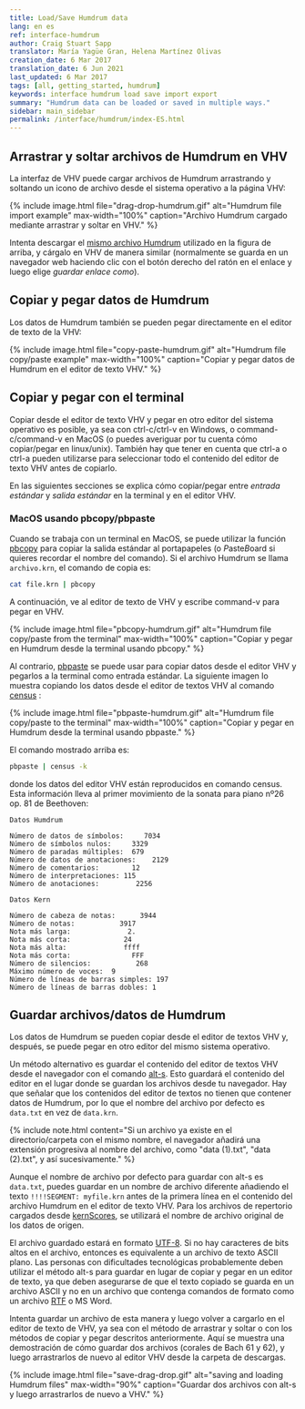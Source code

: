 ```yaml
---
title: Load/Save Humdrum data
lang: en es
ref: interface-humdrum
author: Craig Stuart Sapp
translator: María Yagüe Gran, Helena Martínez Olivas 
creation_date: 6 Mar 2017
translation_date: 6 Jun 2021
last_updated: 6 Mar 2017
tags: [all, getting_started, humdrum]
keywords: interface humdrum load save import export
summary: "Humdrum data can be loaded or saved in multiple ways."
sidebar: main_sidebar
permalink: /interface/humdrum/index-ES.html
---
```


## Arrastrar y soltar archivos de Humdrum en VHV


La interfaz de VHV puede cargar archivos de Humdrum arrastrando y soltando un icono de archivo
desde el sistema operativo a la página VHV:

{% include image.html
file="drag-drop-humdrum.gif"
alt="Humdrum file import example"
max-width="100%"
caption="Archivo Humdrum cargado mediante arrastrar y soltar en VHV."
%}

Intenta descargar el [mismo archivo Humdrum](data.txt) utilizado en la figura de
arriba, y cárgalo en VHV de manera similar (normalmente se guarda en un
navegador web haciendo clic con el botón derecho del ratón en el enlace y luego elige *guardar
enlace como*).

## Copiar y pegar datos de Humdrum


Los datos de Humdrum también se pueden pegar directamente en el editor de texto de la VHV:

{% include image.html
file="copy-paste-humdrum.gif"
alt="Humdrum file copy/paste example"
max-width="100%"
caption="Copiar y pegar datos de Humdrum en el editor de texto VHV."
%}


## Copiar y pegar con el terminal


Copiar desde el editor de texto VHV y pegar en otro editor del sistema operativo es posible, ya sea con <span
class="keypress">ctrl-c</span>/<span class="keypress">ctrl-v</span>
en Windows, o <span class="keypress">command-c</span>/<span
class="keypress">command-v</span> en MacOS (o puedes averiguar
por tu cuenta cómo copiar/pegar en linux/unix). También hay que tener en cuenta que
<span class="keypress">ctrl-a</span> o <span class="keypress">ctrl-a</span>
pueden utilizarse para seleccionar todo el contenido del editor de texto VHV antes de copiarlo.

En las siguientes secciones se explica cómo copiar/pegar entre *entrada estándar* y
*salida estándar* en la terminal y en el editor VHV.


### MacOS usando pbcopy/pbpaste


Cuando se trabaja con un terminal en MacOS, se puede utilizar la función
[pbcopy](http://osxdaily.com/2007/03/05/manipulating-the-clipboard-from-the-command-line/)
para copiar la salida estándar al portapapeles (o *P*aste*B*oard si quieres
recordar el nombre del comando).
Si el archivo Humdrum se llama `archivo.krn`, el comando de copia es:

```bash
cat file.krn | pbcopy
```

A continuación, ve al editor de texto de VHV y escribe <span
class="keypress">command-v</span> para pegar en VHV.

{% include image.html
file="pbcopy-humdrum.gif"
alt="Humdrum file copy/paste from the terminal"
max-width="100%"
caption="Copiar y pegar en Humdrum desde la terminal usando pbcopy."
%}


Al contrario, [pbpaste](http://osxdaily.com/2007/03/05/manipulating-the-clipboard-from-the-command-line/) se puede usar para copiar datos desde el editor VHV y pegarlos a la terminal como entrada estándar.  La siguiente imagen lo muestra copiando los datos desde el editor de textos VHV al comando [census](http://www.humdrum.org/man/census/) :

{% include image.html
file="pbpaste-humdrum.gif"
alt="Humdrum file copy/paste to the terminal"
max-width="100%"
caption="Copiar y pegar en Humdrum desde la terminal usando pbpaste."
%}

El comando mostrado arriba es:

```bash
pbpaste | census -k
```

donde los datos del editor VHV están reproducidos en comando census. Esta información lleva al primer movimiento de la sonata para piano nº26 op. 81 de Beethoven:

```
Datos Humdrum

Número de datos de símbolos:     7034
Número de símbolos nulos:     3329
Número de paradas múltiples:  679
Número de datos de anotaciones:    2129
Número de comentarios:        12
Número de interpretaciones: 115
Número de anotaciones:         2256

Datos Kern

Número de cabeza de notas:      3944
Número de notas:           3917
Nota más larga:              2.
Nota más corta:             24
Nota más alta:              ffff
Nota más corta:               FFF
Número de silencios:           268
Máximo número de voces:  9
Número de líneas de barras simples: 197
Número de líneas de barras dobles: 1
```



## Guardar archivos/datos de Humdrum


Los datos de Humdrum se pueden copiar desde el editor de textos VHV y, después, se puede pegar en otro editor del mismo sistema operativo.

Un método alternativo es guardar el contenido del editor de textos VHV desde el navegador con el comando [<span
class='keypress'>alt-s</span>](/commands/alt-s).  Esto guardará el contenido del editor en el lugar donde se guardan los archivos desde tu navegador.  Hay que señalar que los contenidos del editor de textos no tienen que contener datos de Humdrum, por lo que el nombre del archivo por defecto es `data.txt` en vez de `data.krn`.

{% include note.html
content="Si un archivo ya existe en el directorio/carpeta con el mismo nombre, el navegador añadirá una extensión progresiva al nombre del archivo, como \"data (1).txt\", \"data (2).txt\", y así sucesivamente."
%}


Aunque el nombre de archivo por defecto para guardar con <span
class='keypress'>alt-s</span> es `data.txt`, puedes guardar en un nombre de archivo diferente añadiendo el texto `!!!!SEGMENT: myfile.krn` antes de la primera línea en el contenido del archivo Humdrum en el editor de texto VHV.
Para los archivos de repertorio cargados desde [kernScores](http://kern.humdrum.org), se utilizará el nombre de archivo original de los datos de origen.

El archivo guardado estará en formato [UTF-8](https://en.wikipedia.org/wiki/UTF-8).  Si no hay caracteres de bits altos en el archivo, entonces es equivalente a un archivo de texto ASCII plano.  Las personas con dificultades tecnológicas probablemente deben utilizar el método <span class='keypress'>alt-s</span> para guardar en lugar de copiar y pegar en un editor de texto, ya que deben asegurarse de que el texto copiado se guarda en un archivo ASCII y no en un archivo que contenga comandos de formato como un archivo [RTF](https://en.wikipedia.org/wiki/Rich_Text_Format) o MS Word.

Intenta guardar un archivo de esta manera y luego volver a cargarlo en el editor de texto de VHV, ya sea con el método de arrastrar y soltar o con los métodos de copiar y pegar descritos anteriormente.  Aquí se muestra una demostración de cómo guardar dos archivos (corales de Bach 61 y 62), y luego arrastrarlos de nuevo al editor VHV desde la carpeta de descargas.

{% include image.html
file="save-drag-drop.gif"
alt="saving and loading Humdrum files"
max-width="90%"
caption="Guardar dos archivos con <span class='keypress'>alt-s</span> y luego arrastrarlos de nuevo a VHV."
%}




